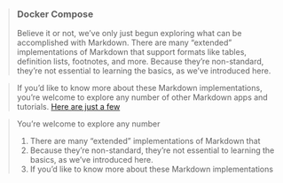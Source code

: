 > ### Docker Compose
> Believe it or not, we’ve only just begun exploring what can be accomplished with Markdown. There are many “extended” implementations of Markdown that support formats like tables, definition lists, footnotes, and more. Because they’re non-standard, they’re not essential to learning the basics, as we’ve introduced here.

> If you’d like to know more about these Markdown implementations, you’re welcome to explore any number of other Markdown apps and tutorials. [Here are just a few](www.google.com)

> You’re welcome to explore any number
> 1. There are many “extended” implementations of Markdown that 
> 2. Because they’re non-standard, they’re not essential to learning the basics, as we’ve introduced here.
> 3. If you’d like to know more about these Markdown implementations
